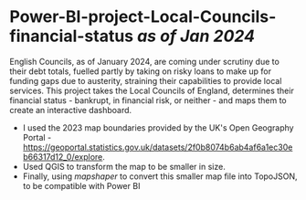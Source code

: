 # Power-BI-project-Local-Councils-financial-status _as of Jan 2024_

English Councils, as of January 2024, are coming under scrutiny due to their debt totals, fuelled partly by taking on risky loans to make up for funding gaps due to austerity, straining their capabilities to provide local services.
This project takes the Local Councils of England, determines their financial status - bankrupt, in financial risk, or neither - and maps them to create an interactive dashboard.

- I used the 2023 map boundaries provided by the UK's Open Geography Portal - https://geoportal.statistics.gov.uk/datasets/2f0b8074b6ab4af6a1ec30eb66317d12_0/explore.
- Used QGIS to transform the map to be smaller in size.
- Finally, using _mapshaper_ to convert this smaller map file into TopoJSON, to be compatible with Power BI

